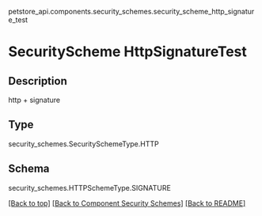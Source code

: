 petstore_api.components.security_schemes.security_scheme_http_signature_test
# SecurityScheme HttpSignatureTest

## Description
http + signature

## Type
security_schemes.SecuritySchemeType.HTTP

## Schema
security_schemes.HTTPSchemeType.SIGNATURE

[[Back to top]](#top) [[Back to Component Security Schemes]](../../../README.md#Component-Security-Schemes) [[Back to README]](../../../README.md)
